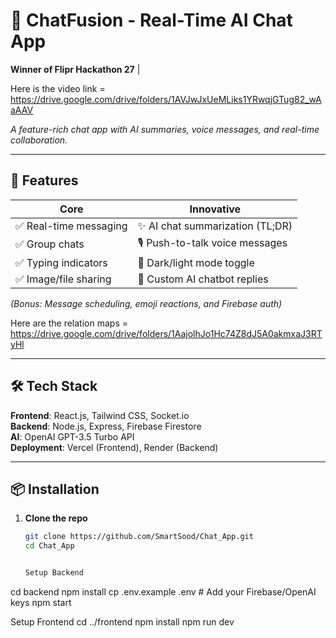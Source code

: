 # 💬 ChatFusion - Real-Time AI Chat App  
**Winner of Flipr Hackathon 27** | 

Here is the video link = https://drive.google.com/drive/folders/1AVJwJxUeMLiks1YRwqjGTug82_wAaAAV

*A feature-rich chat app with AI summaries, voice messages, and real-time collaboration.*  

---

## 🚀 Features  
| **Core**               | **Innovative**                  |  
|-------------------------|----------------------------------|  
| ✅ Real-time messaging  | ✨ AI chat summarization (TL;DR) |  
| ✅ Group chats          | 🎙️ Push-to-talk voice messages  |  
| ✅ Typing indicators    | 🎨 Dark/light mode toggle       |  
| ✅ Image/file sharing   | 🤖 Custom AI chatbot replies    |  

*(Bonus: Message scheduling, emoji reactions, and Firebase auth)*  

Here are the relation maps = https://drive.google.com/drive/folders/1AajolhJo1Hc74Z8dJ5A0akmxaJ3RTyHl




---

## 🛠️ Tech Stack  
**Frontend**: React.js, Tailwind CSS, Socket.io  
**Backend**: Node.js, Express, Firebase Firestore  
**AI**: OpenAI GPT-3.5 Turbo API  
**Deployment**: Vercel (Frontend), Render (Backend)  

---

## 📦 Installation  
1. **Clone the repo**  
   ```bash
   git clone https://github.com/SmartSood/Chat_App.git
   cd Chat_App


   Setup Backend
cd backend
npm install
cp .env.example .env  # Add your Firebase/OpenAI keys
npm start

Setup Frontend
cd ../frontend
npm install
npm run dev
